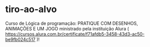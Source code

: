 # tiro-ao-alvo
Curso de Lógica de programação: PRATIQUE COM DESENHOS, ANIMAÇÕES E UM JOGO ministrado pela instituição Alura ( https://cursos.alura.com.br/certificate/f71afdb5-3458-43d3-ac50-be9fb024c517 )!